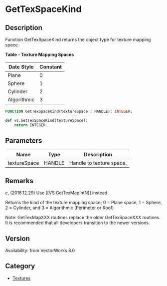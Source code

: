 # GetTexSpaceKind

## Description
Function GetTexSpaceKind returns the object type for texture mapping space.

**Table - Texture Mapping Spaces**

| Date Style   | Constant |
|--------------|----------|
| Plane        | 0        |
| Sphere       | 1        |
| Cylinder     | 2        |
| Algorithmic  | 3        |

```pascal
FUNCTION GetTexSpaceKind(textureSpace : HANDLE): INTEGER;
```

```python
def vs.GetTexSpaceKind(textureSpace):
    return INTEGER
```

## Parameters
|Name|Type|Description|
|---|---|---|
|textureSpace|HANDLE|Handle to texture space.|

## Remarks
*_c_*, (2018.12.29) Use [[VS:GetTexMapIntN]] instead. 


Returns the kind of the texture mapping space; 0 = Plane space, 1 = Sphere, 2 = Cylinder, and 3 = Algorithmic (Perimeter or Roof)

Note: GetTexMapXXX routines replace the older GetTexSpaceXXX routines.  It is recommended that all developers transition to the newer versions.

## Version
Availability: from VectorWorks 8.0

## Category
* [Textures](../Categories/Textures.md)
